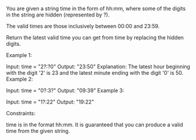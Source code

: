 You are given a string time in the form of  hh:mm, where some of the digits in the string are hidden (represented by ?).

The valid times are those inclusively between 00:00 and 23:59.

Return the latest valid time you can get from time by replacing the hidden digits.


Example 1:

Input: time = "2?:?0"
Output: "23:50"
Explanation: The latest hour beginning with the digit '2' is 23 and the latest minute ending with the digit '0' is 50.
Example 2:

Input: time = "0?:3?"
Output: "09:39"
Example 3:

Input: time = "1?:22"
Output: "19:22"
 

Constraints:

time is in the format hh:mm.
It is guaranteed that you can produce a valid time from the given string.